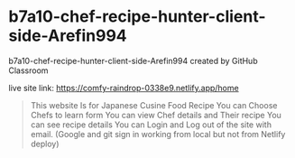 # b7a10-chef-recipe-hunter-client-side-Arefin994
b7a10-chef-recipe-hunter-client-side-Arefin994 created by GitHub Classroom

live site link: https://comfy-raindrop-0338e9.netlify.app/home

>This website Is for Japanese Cusine Food Recipe
>You can Choose Chefs to learn form
>You can view Chef details and Their recipe
>You can  see recipe details 
>You can Login and Log out of the site with email. (Google and git sign in working from local but not from Netlify deploy)
